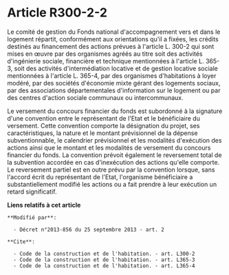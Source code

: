 # Article R300-2-2

Le comité de gestion du Fonds national d'accompagnement vers et dans le logement répartit, conformément aux orientations
qu'il a fixées, les crédits destinés au financement des actions prévues à l'article L. 300-2 qui sont mises en œuvre par des
organismes agréés au titre soit des activités d'ingénierie sociale, financière et technique mentionnées à l'article L. 365-3,
soit des activités d'intermédiation locative et de gestion locative sociale mentionnées à l'article L. 365-4, par des
organismes d'habitations à loyer modéré, par des sociétés d'économie mixte gérant des logements sociaux, par des associations
départementales d'information sur le logement ou par des centres d'action sociale communaux ou intercommunaux. 

Le versement du concours financier du fonds est subordonné à la signature d'une convention entre le représentant de l'Etat et
le bénéficiaire du versement. Cette convention comporte la désignation du projet, ses caractéristiques, la nature et le
montant prévisionnel de la dépense subventionnable, le calendrier prévisionnel et les modalités d'exécution des actions ainsi
que le montant et les modalités de versement du concours financier du fonds. La convention prévoit également le reversement
total de la subvention accordée en cas d'inexécution des actions qu'elle comporte. Le reversement partiel est en outre prévu
par la convention lorsque, sans l'accord écrit du représentant de l'Etat, l'organisme bénéficiaire a substantiellement
modifié les actions ou a fait prendre à leur exécution un retard significatif.

**Liens relatifs à cet article**

	**Modifié par**:

	  - Décret n°2013-856 du 25 septembre 2013 - art. 2

	**Cite**:

	  - Code de la construction et de l'habitation. - art. L300-2
	  - Code de la construction et de l'habitation. - art. L365-3
	  - Code de la construction et de l'habitation. - art. L365-4
